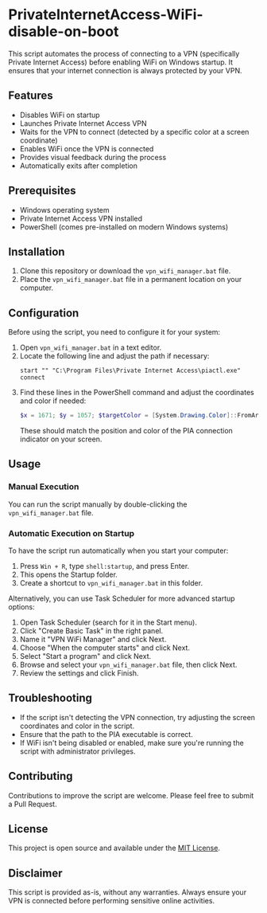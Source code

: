# PrivateInternetAccess-WiFi-disable-on-boot

This script automates the process of connecting to a VPN (specifically Private Internet Access) before enabling WiFi on Windows startup. It ensures that your internet connection is always protected by your VPN.

## Features

- Disables WiFi on startup
- Launches Private Internet Access VPN
- Waits for the VPN to connect (detected by a specific color at a screen coordinate)
- Enables WiFi once the VPN is connected
- Provides visual feedback during the process
- Automatically exits after completion

## Prerequisites

- Windows operating system
- Private Internet Access VPN installed
- PowerShell (comes pre-installed on modern Windows systems)

## Installation

1. Clone this repository or download the `vpn_wifi_manager.bat` file.
2. Place the `vpn_wifi_manager.bat` file in a permanent location on your computer.

## Configuration

Before using the script, you need to configure it for your system:

1. Open `vpn_wifi_manager.bat` in a text editor.
2. Locate the following line and adjust the path if necessary:
   ```batch
   start "" "C:\Program Files\Private Internet Access\piactl.exe" connect
   ```
3. Find these lines in the PowerShell command and adjust the coordinates and color if needed:
   ```powershell
   $x = 1671; $y = 1057; $targetColor = [System.Drawing.Color]::FromArgb(230,180,0);
   ```
   These should match the position and color of the PIA connection indicator on your screen.

## Usage

### Manual Execution

You can run the script manually by double-clicking the `vpn_wifi_manager.bat` file.

### Automatic Execution on Startup

To have the script run automatically when you start your computer:

1. Press `Win + R`, type `shell:startup`, and press Enter.
2. This opens the Startup folder.
3. Create a shortcut to `vpn_wifi_manager.bat` in this folder.

Alternatively, you can use Task Scheduler for more advanced startup options:

1. Open Task Scheduler (search for it in the Start menu).
2. Click "Create Basic Task" in the right panel.
3. Name it "VPN WiFi Manager" and click Next.
4. Choose "When the computer starts" and click Next.
5. Select "Start a program" and click Next.
6. Browse and select your `vpn_wifi_manager.bat` file, then click Next.
7. Review the settings and click Finish.

## Troubleshooting

- If the script isn't detecting the VPN connection, try adjusting the screen coordinates and color in the script.
- Ensure that the path to the PIA executable is correct.
- If WiFi isn't being disabled or enabled, make sure you're running the script with administrator privileges.

## Contributing

Contributions to improve the script are welcome. Please feel free to submit a Pull Request.

## License

This project is open source and available under the [MIT License](LICENSE).

## Disclaimer

This script is provided as-is, without any warranties. Always ensure your VPN is connected before performing sensitive online activities.
